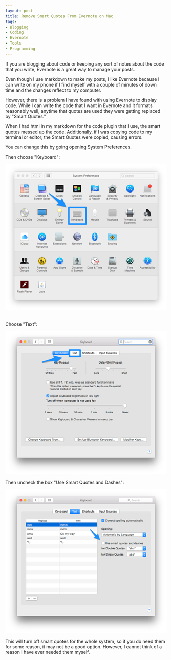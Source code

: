```yaml
---
layout: post
title: Remove Smart Quotes From Evernote on Mac
tags:
- Blogging
- Coding
- Evernote
- Tools
- Programming
---
```


If you are blogging about code or keeping any sort of notes about the code that you write, Evernote is a great way to manage your posts.

Even though I use markdown to make my posts, I like Evernote because I can write on my phone if I find myself with a couple of minutes of down time and the changes reflect to my computer.

However, there is a problem I have found with using Evernote to display code. While I can write the code that I want in Evernote and it formats reasonably well, anytime that quotes are used they were getting replaced by "Smart Quotes."

When I had html in my markdown for the code plugin that I use, the smart quotes messed up the code. Additionally, if I was copying code to my terminal or editor, the Smart Quotes were copied, causing errors.

You can change this by going opening System Preferences.

Then choose "Keyboard":
<div class="row">
  <div class="col-md-4">
    <img alt="System Preferences, Keyboard Area" src="assets/images/remove-smart-quotes/sys-pref-keyboard.png" />
  </div>
</div>
<br>

Choose "Text":
<div class="row">
  <div class="col-md-4">
    <img alt="Keyboard Area, Text Area" src="assets/images/remove-smart-quotes/sys-pref-keyboard-text.png" />
  </div>
</div>

Then uncheck the box "Use Smart Quotes and Dashes":
<div class="row">
  <div class="col-xs-4">
    <img alt="Text Area, Remove Smart Quotes and Dashes" src="assets/images/remove-smart-quotes/sys-pref-keyboard-text-smart-quotes.png" />
  </div>
</div>

This will turn off smart quotes for the whole system, so if you do need them for some reason, it may not be a good option. However, I cannot think of a reason I have ever needed them myself.
<br>
<br>
